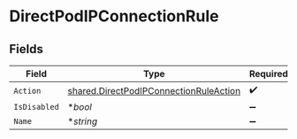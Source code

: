 # DirectPodIPConnectionRule


## Fields

| Field                                                                                                   | Type                                                                                                    | Required                                                                                                | Description                                                                                             |
| ------------------------------------------------------------------------------------------------------- | ------------------------------------------------------------------------------------------------------- | ------------------------------------------------------------------------------------------------------- | ------------------------------------------------------------------------------------------------------- |
| `Action`                                                                                                | [shared.DirectPodIPConnectionRuleAction](../../../pkg/models/shared/directpodipconnectionruleaction.md) | :heavy_check_mark:                                                                                      | N/A                                                                                                     |
| `IsDisabled`                                                                                            | **bool*                                                                                                 | :heavy_minus_sign:                                                                                      | N/A                                                                                                     |
| `Name`                                                                                                  | **string*                                                                                               | :heavy_minus_sign:                                                                                      | N/A                                                                                                     |